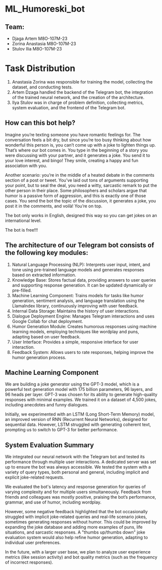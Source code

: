 # ML_Humoreski_bot

## Team:

* Djaga Artem М8О-107М-23
* Zorina Anastasia М8О-107М-23
* Stulov Ilia М8О-107М-23

# Task Distribution

1. Anastasia Zorina was responsible for training the model, collecting the dataset, and conducting tests.
2. Artem Dzaga handled the backend of the Telegram bot, the integration of the trained neural network, and the creation of the architecture.
3. Ilya Stulov was in charge of problem definition, collecting metrics, system evaluation, and the frontend of the Telegram bot.


## How can this bot help?
Imagine you’re texting someone you have romantic feelings for. The conversation feels a bit dry, but since you’re too busy thinking about how wonderful this person is, you can’t come up with a joke to lighten things up. That’s where our bot comes in. You type in the beginning of a story you were discussing with your partner, and it generates a joke. You send it to your love interest, and bingo! They smile, creating a happy and fun association with you.

Another scenario: you’re in the middle of a heated debate in the comments section of a post or tweet. You’ve laid out tons of arguments supporting your point, but to seal the deal, you need a witty, sarcastic remark to put the other person in their place. Some philosophers and scholars argue that humor is a passive form of aggression, and this is exactly one of those cases. You send the bot the topic of the discussion, it generates a joke, you post it in the comments, and voilà! You’re on top.

The bot only works in English, designed this way so you can get jokes on an international level.

The bot is free!!!

## The architecture of our Telegram bot consists of the following key modules:

1. Natural Language Processing (NLP): Interprets user input, intent, and tone using pre-trained language models and generates responses based on extracted information.
2. Knowledge Base: Stores factual data, providing answers to user queries and supporting response generation. It can be updated dynamically or pre-filled.
3. Machine Learning Component: Trains models for tasks like humor generation, sentiment analysis, and language translation using the LlamaIndex library, continuously improving with user feedback.
3. Internal Data Storage: Maintains the history of user interactions.
4. Dialogue Deployment Engine: Manages Telegram interactions and uses Google Collab for chat deployment.
5. Humor Generation Module: Creates humorous responses using machine learning models, employing techniques like wordplay and puns, adapting based on user feedback.
6. User Interface: Provides a simple, responsive interface for user interaction.
7. Feedback System: Allows users to rate responses, helping improve the humor generation process.

## Machine Learning Component

We are building a joke generator using the GPT-3 model, which is a powerful text generation model with 175 billion parameters, 96 layers, and 96 heads per layer. GPT-3 was chosen for its ability to generate high-quality responses with minimal examples. We trained it on a dataset of 4,500 jokes, including anecdotes and funny dialogues.

Initially, we experimented with an LSTM (Long Short-Term Memory) model, an improved version of RNN (Recurrent Neural Networks), designed for sequential data. However, LSTM struggled with generating coherent text, prompting us to switch to GPT-3 for better performance.

## System Evaluation Summary

We integrated our neural network with the Telegram bot and tested its performance through multiple user interactions. A dedicated server was set up to ensure the bot was always accessible. We tested the system with a variety of query types, both personal and general, including implicit and explicit joke-related requests.

We evaluated the bot's latency and response generation for queries of varying complexity and for multiple users simultaneously. Feedback from friends and colleagues was mostly positive, praising the bot’s performance, grammar, and use of humor, including wordplay.

However, some negative feedback highlighted that the bot occasionally struggled with implicit joke-related queries and real-life scenario jokes, sometimes generating responses without humor. This could be improved by expanding the joke database and adding more examples of puns, life situations, and sarcastic responses. A "thumbs up/thumbs down" joke evaluation system would also help refine humor generation, adapting to individual user preferences.

In the future, with a larger user base, we plan to analyze user experience metrics (like session activity) and bot quality metrics (such as the frequency of incorrect responses).




